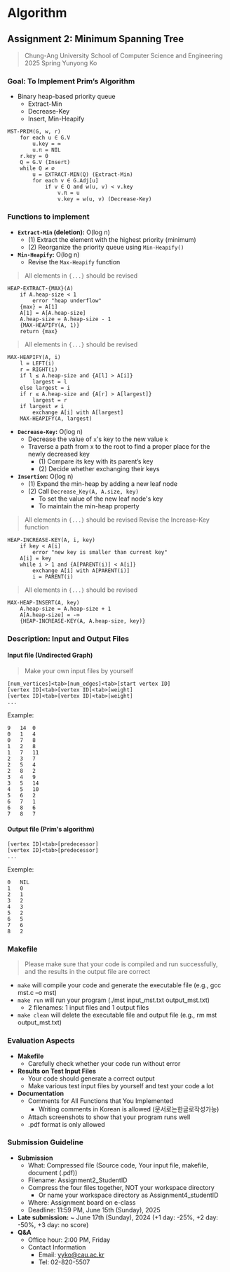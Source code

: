 # Algorithm

## Assignment 2: Minimum Spanning Tree

> Chung-Ang University
> School of Computer Science and Engineering
> 2025 Spring
> Yunyong Ko

### **Goal**: To Implement Prim’s Algorithm

- Binary heap-based priority queue
  - Extract-Min
  - Decrease-Key
  - Insert, Min-Heapify

```
MST-PRIM(G, w, r)
    for each u ∈ G.V
        u.key = ∞
        u.π = NIL
    r.key = 0
    Q = G.V (Insert)
    while Q ≠ ∅
        u = EXTRACT-MIN(Q) (Extract-Min)
        for each v ∈ G.Adj[u]
            if v ∈ Q and w(u, v) < v.key
                v.π = u
                v.key = w(u, v) (Decrease-Key)
```

### Functions to implement

- **`Extract-Min` (deletion):** O(log n)
  - (1) Extract the element with the highest priority (minimum)
  - (2) Reorganize the priority queue using `Min-Heapify()`
- **`Min-Heapify`:** O(log n)
  - Revise the `Max-Heapify` function

> All elements in `{...}` should be revised

```
HEAP-EXTRACT-{MAX}(A)
    if A.heap-size < 1
        error "heap underflow"
    {max} = A[1]
    A[1] = A[A.heap-size]
    A.heap-size = A.heap-size - 1
    {MAX-HEAPIFY(A, 1)}
    return {max}
```

> All elements in `{...}` should be revised

```
MAX-HEAPIFY(A, i)
    l = LEFT(i)
    r = RIGHT(i)
    if l ≤ A.heap-size and {A[l] > A[i]}
        largest = l
    else largest = i
    if r ≤ A.heap-size and {A[r] > A[largest]}
        largest = r
    if largest ≠ i
        exchange A[i] with A[largest]
    MAX-HEAPIFY(A, largest)
```

- **`Decrease-Key`:** O(log n)
  - Decrease the value of `x`'s key to the new value `k`
  - Traverse a path from x to the root to find a proper place for the newly decreased key
    - (1) Compare its key with its parent’s key
    - (2) Decide whether exchanging their keys
- **`Insertion`:** O(log n)
  - (1) Expand the min-heap by adding a new leaf node
  - (2) Call `Decrease_Key(A, A.size, key)`
    - To set the value of the new leaf node's key
    - To maintain the min-heap property

> All elements in `{...}` should be revised
> Revise the Increase-Key function

```
HEAP-INCREASE-KEY(A, i, key)
    if key < A[i]
        error "new key is smaller than current key"
    A[i] = key
    while i > 1 and {A[PARENT(i)] < A[i]}
        exchange A[i] with A[PARENT(i)]
        i = PARENT(i)
```

> All elements in `{...}` should be revised

```
MAX-HEAP-INSERT(A, key)
    A.heap-size = A.heap-size + 1
    A[A.heap-size] = -∞
    {HEAP-INCREASE-KEY(A, A.heap-size, key)}
```

### Description: Input and Output Files

#### Input file (Undirected Graph)

> Make your own input files by yourself

```
[num_vertices]<tab>[num_edges]<tab>[start vertex ID]
[vertex ID]<tab>[vertex ID]<tab>[weight]
[vertex ID]<tab>[vertex ID]<tab>[weight]
...
```

Example:

```
9	14	0
0	1	4
0	7	8
1	2	8
1	7	11
2	3	7
2	5	4
2	8	2
3	4	9
3	5	14
4	5	10
5	6	2
6	7	1
6	8	6
7	8	7
```

#### Output file (Prim's algorithm)

```
[vertex ID]<tab>[predecessor]
[vertex ID]<tab>[predecessor]
...
```

Exemple:

```
0	NIL
1	0
2	1
3	2
4	3
5	2
6	5
7	6
8	2
```

### Makefile

> Please make sure that your code is compiled and run successfully, and the results in the output file are correct

- `make` will compile your code and generate the executable file (e.g., gcc mst.c –o mst)
- `make run` will run your program (./mst input_mst.txt output_mst.txt)
  - 2 filenames: 1 input files and 1 output files
- `make clean` will delete the executable file and output file (e.g., rm mst output_mst.txt)

### Evaluation Aspects

- **Makefile**
  - Carefully check whether your code run without error
- **Results on Test Input Files**
  - Your code should generate a correct output
  - Make various test input files by yourself and test your code a lot
- **Documentation**
  - Comments for All Functions that You Implemented
    - Writing comments in Korean is allowed (문서로는한글로작성가능)
  - Attach screenshots to show that your program runs well
  - .pdf format is only allowed

### Submission Guideline

- **Submission**
  - What: Compressed file (Source code, Your input file, makefile, document (.pdf))
  - Filename: Assignment2_StudentID
  - Compress the four files together, NOT your workspace directory
    - Or name your workspace directory as Assignment4_studentID
  - Where: Assignment board on e-class
  - Deadline: 11:59 PM, June 15th (Sunday), 2025
- **Late submission:** ~ June 17th (Sunday), 2024 (+1 day: -25%, +2 day: -50%, +3 day: no score)
- **Q&A**
  - Office hour: 2:00 PM, Friday
  - Contact Information
    - Email: yyko@cau.ac.kr
    - Tel: 02-820-5507
